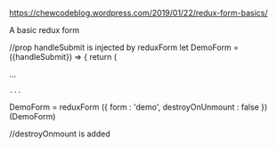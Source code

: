 https://chewcodeblog.wordpress.com/2019/01/22/redux-form-basics/


A basic redux form

//prop handleSubmit is  injected by reduxForm
let DemoForm = ({handleSubmit}) => {
  return (
    <form onSubmit={handleSubmit(showResults)}>
    ...

    ...


DemoForm = reduxForm ({
  form : 'demo',
  destroyOnUnmount : false
})(DemoForm) 

//destroyOnmount is added